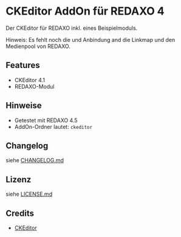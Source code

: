CKEditor AddOn für REDAXO 4
===========================

Der CKEditor für REDAXO inkl. eines Beispielmoduls.

Hinweis: Es fehlt noch die und Anbindung and die Linkmap und den Medienpool von REDAXO.

Features
--------

* CKEditor 4.1
* REDAXO-Modul

Hinweise
--------

* Getestet mit REDAXO 4.5
* AddOn-Ordner lautet: `ckeditor`

Changelog
---------

siehe [CHANGELOG.md](CHANGELOG.md)

Lizenz
------

siehe [LICENSE.md](LICENSE.md)

Credits
-------

* [CKEditor](http://ckeditor.com/)

